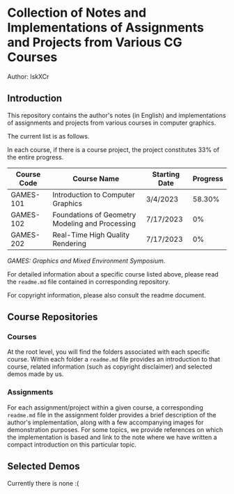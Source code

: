 # Collection of Notes and Implementations of Assignments and Projects from Various CG Courses

Author: IskXCr

## Introduction

This repository contains the author's notes (in English) and implementations of assignments and projects from various courses in computer graphics.

The current list is as follows. 

In each course, if there is a course project, the project constitutes 33% of the entire progress.

| Course Code | Course Name                                     | Starting Date | Progress |
| ----------- | ----------------------------------------------- | ------------- | -------- |
| GAMES-101   | Introduction to Computer Graphics               | 3/4/2023      | 58.30%   |
| GAMES-102   | Foundations of Geometry Modeling and Processing | 7/17/2023     | 0%       |
| GAMES-202   | Real-Time High Quality Rendering                | 7/17/2023     | 0%       |

*GAMES: Graphics and Mixed Environment Symposium*.

For detailed information about a specific course listed above, please read the `readme.md` file contained in corresponding repository.

For copyright information, please also consult the readme document.

## Course Repositories

### Courses

At the root level, you will find the folders associated with each specific course. Within each folder a `readme.md` file provides an introduction to that course, related information (such as copyright disclaimer) and selected demos made by us.

### Assignments

For each assignment/project within a given course, a corresponding `readme.md` file in the assignment folder provides a brief description of the author's implementation, along with a few accompanying images for demonstration purposes. For some topics, we provide references on which the implementation is based and link to the note where we have written a compact introduction on this particular topic.

## Selected Demos

Currently there is none :(
